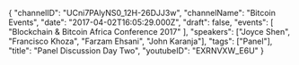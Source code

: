 {
    "channelID": "UCni7PAlyNS0_12H-26DJJ3w",
    "channelName": "Bitcoin Events",
    "date": "2017-04-02T16:05:29.000Z",
    "draft": false,
    "events": [
        "Blockchain & Bitcoin Africa Conference 2017"
    ],
    "speakers": ["Joyce Shen", "Francisco Khoza", "Farzam Ehsani", "John Karanja"],
    "tags": ["Panel"],
    "title": "Panel Discussion Day Two",
    "youtubeID": "EXRNVXW_E6U"
}

